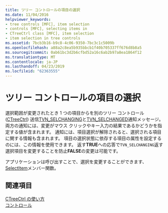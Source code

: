```yaml
---
title: ツリー コントロールの項目の選択
ms.date: 11/04/2016
helpviewer_keywords:
- tree controls [MFC], item selection
- controls [MFC], selecting items in
- CTreeCtrl class [MFC], item selection
- item selection in tree controls
ms.assetid: 7bcb3b16-b9c8-4c06-9350-7bc3c1c5009b
ms.openlocfilehash: a88a2c8ea5b935bbcb1f40b705337ff676d8b8a5
ms.sourcegitcommit: 0ab61bc3d2b6cfbd52a16c6ab2b97a8ea1864f12
ms.translationtype: MT
ms.contentlocale: ja-JP
ms.lasthandoff: 04/23/2019
ms.locfileid: "62363555"
---
```

# <a name="tree-control-item-selection"></a>ツリー コントロールの項目の選択

選択範囲が変更されたとき 1 つの項目からを別のツリー コントロール ([CTreeCtrl](../mfc/reference/ctreectrl-class.md)) 送信[TVN_SELCHANGING](/windows/desktop/Controls/tvn-selchanging)と[TVN_SELCHANGED](/windows/desktop/Controls/tvn-selchanged)通知メッセージ。 両方の通知には、変更がマウス クリックやキー入力の結果であるかどうかを指定する値が含まれます。 通知には、項目選択が解除されると、選択される項目に関する情報も含まれます。 項目の選択状態に依存する項目の属性を設定するのには、この情報を使用できます。 返す**TRUE**への応答で`TVN_SELCHANGING`返す選択項目を変更することを防止**FALSE**の変更は可能です。

アプリケーションは呼び出すことで、選択を変更することができます、 [SelectItem](../mfc/reference/ctreectrl-class.md#selectitem)メンバー関数。

## <a name="see-also"></a>関連項目

[CTreeCtrl の使い方](../mfc/using-ctreectrl.md)<br/>
[コントロール](../mfc/controls-mfc.md)
